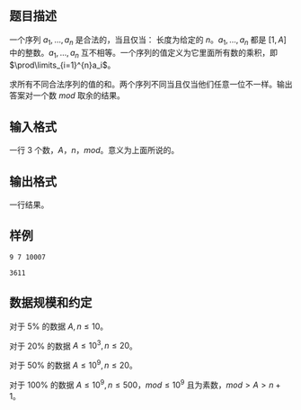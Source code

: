 ## 题目描述

一个序列 $a_1,\dots,a_n$ 是合法的，当且仅当：
长度为给定的 $n$。$a_1,\dots,a_n$ 都是 $[1,A]$ 中的整数。$a_1,\dots,a_n$ 互不相等。一个序列的值定义为它里面所有数的乘积，即 $\prod\limits_{i=1}^{n}a_i$。

求所有不同合法序列的值的和。两个序列不同当且仅当他们任意一位不一样。输出答案对一个数 $mod$ 取余的结果。

## 输入格式

一行 $3$ 个数，$A，n，mod$。意义为上面所说的。

## 输出格式

一行结果。

## 样例

```input1
9 7 10007
```

```output1
3611
```

## 数据规模和约定

对于 $5\%$ 的数据 $A,n\le10$。

对于 $20\%$ 的数据 $A\le 10^3,n\le 20$。

对于 $50\%$ 的数据 $A\le 10^9,n\le 20$。

对于 $100\%$ 的数据 $A\le 10^9,n\le 500$，$mod \le 10^9$ 且为素数，$mod > A>n+1$。

